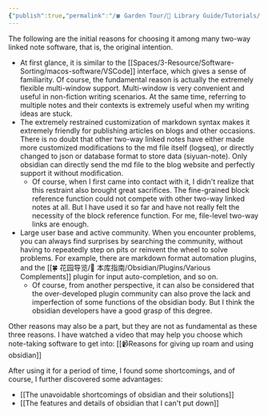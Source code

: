 ```yaml
---
{"publish":true,"permalink":"/🍀 Garden Tour/🧰 Library Guide/Tutorials/The core reason why I chose obsidian among many two-way linked note software.md","title":"The core reason why I chose obsidian among many two-way linked note software","created":"2022-08-18","modified":"2023-03-14","published":"2025-07-09T09:49:34.126+08:00","cssclasses":""}
---
```


The following are the initial reasons for choosing it among many two-way linked note software, that is, the original intention.

- At first glance, it is similar to the [[Spaces/3-Resource/Software-Sorting/macos-software/VSCode]] interface, which gives a sense of familiarity. Of course, the fundamental reason is actually the extremely flexible multi-window support. Multi-window is very convenient and useful in non-fiction writing scenarios. At the same time, referring to multiple notes and their contexts is extremely useful when my writing ideas are stuck.
- The extremely restrained customization of markdown syntax makes it extremely friendly for publishing articles on blogs and other occasions. There is no doubt that other two-way linked notes have either made more customized modifications to the md file itself (logseq), or directly changed to json or database format to store data (siyuan-note). Only obsidian can directly send the md file to the blog website and perfectly support it without modification.
	- Of course, when I first came into contact with it, I didn't realize that this restraint also brought great sacrifices. The fine-grained block reference function could not compete with other two-way linked notes at all. But I have used it so far and have not really felt the necessity of the block reference function. For me, file-level two-way links are enough.
- Large user base and active community. When you encounter problems, you can always find surprises by searching the community, without having to repeatedly step on pits or reinvent the wheel to solve problems. For example, there are markdown format automation plugins, and the [[🍀 花园导览/🧰 本库指南/Obsidian/Plugins/Various Complements]] plugin for input auto-completion, and so on.
	- Of course, from another perspective, it can also be considered that the over-developed plugin community can also prove the lack and imperfection of some functions of the obsidian body. But I think the obsidian developers have a good grasp of this degree.

Other reasons may also be a part, but they are not as fundamental as these three reasons. I have watched a video that may help you choose which note-taking software to get into: [[📹Reasons for giving up roam and using obsidian]]

After using it for a period of time, I found some shortcomings, and of course, I further discovered some advantages:

- [[The unavoidable shortcomings of obsidian and their solutions]]
- [[The features and details of obsidian that I can't put down]] 